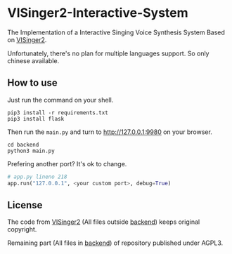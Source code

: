 # VISinger2-Interactive-System
The Implementation of a Interactive Singing Voice Synthesis System Based on [VISinger2](https://github.com/zhangyongmao/VISinger2).

Unfortunately, there's no plan for multiple languages support. So only chinese available.

## How to use

Just run the command on your shell.

```shell
pip3 install -r requirements.txt
pip3 install flask
```

Then run the `main.py` and turn to http://127.0.0.1:9980 on your browser.

```shell
cd backend
python3 main.py
```

Prefering another port? It's ok to change.

```python
# app.py lineno 218
app.run("127.0.0.1", <your custom port>, debug=True)
```

## License

The code from [VISinger2](https://github.com/zhangyongmao/VISinger2) (All files outside [backend](https://github.com/resonate101/VISinger2-Interactive-System/tree/master/backend)) keeps original copyright.

Remaining part (All files in [backend](https://github.com/resonate101/VISinger2-Interactive-System/tree/master/backend)) of repository published under AGPL3.
